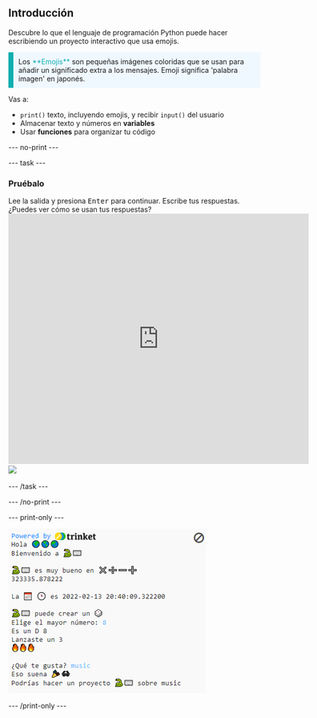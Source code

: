 ## Introducción

Descubre lo que el lenguaje de programación Python puede hacer escribiendo un proyecto interactivo que usa emojis.

<p style="border-left: solid; border-width:10px; border-color: #0faeb0; background-color: aliceblue; padding: 10px;">
Los <span style="color: #0faeb0">**Emojis**</span> son pequeñas imágenes coloridas que se usan para añadir un significado extra a los mensajes. Emoji significa 'palabra imagen' en japonés.
</p>

Vas a:
+ `print()` texto, incluyendo emojis, y recibir `input()` del usuario
+ Almacenar texto y números en **variables**
+ Usar **funciones** para organizar tu código

--- no-print ---

--- task ---

### Pruébalo
<div style="display: flex; flex-wrap: wrap">
<div style="flex-basis: 175px; flex-grow: 1">  
Lee la salida y presiona <kbd>Enter</kbd> para continuar. 
Escribe tus respuestas. ¿Puedes ver cómo se usan tus respuestas?
</div>
<div class="trinket">
  <iframe src="https://trinket.io/embed/python/47b1053391?outputOnly=true&start=result" width="600" height="500" frameborder="0" marginwidth="0" marginheight="0" allowfullscreen>
  </iframe>
  <img src="images/hello-final.png">
</div>
</div>

--- /task ---

--- /no-print ---

--- print-only ---

![Proyecto terminado](images/showcase_static.png)

--- /print-only ---
